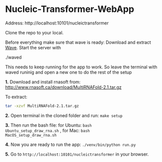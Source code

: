 # Nucleic-Transformer-WebApp

Address: http://localhost:10101/nucleictransformer


Clone the repo to your local.

Before everything make sure that wave is ready:
Download and extract [Wave](https://github.com/h2oai/wave/releases/tag/v0.10.0). Start the server with

./waved

This needs to keep running for the app to work. So leave the terminal with waved runinig and open a new one to do the rest of the setup

**1.** Download and install rnasoft from: http://www.rnasoft.ca/download/MultiRNAFold-2.1.tar.gz

To extract:
```bash
tar -xzvf MultiRNAFold-2.1.tar.gz
```

**2.** Open terminal in the cloned folder and run: <code>make setup</code>

**3.** Then run the bash file: for Ubuntu: <code>bash Ubuntu_setup_draw_rna.sh</code> , for Mac: <code>bash MacOS_setup_draw_rna.sh</code>

**4.** Now you are ready to run the app: <code>./venv/bin/python run.py</code>   

**5.** Go to <code>http://localhost:10101/nucleictransformer</code> in your browser.
